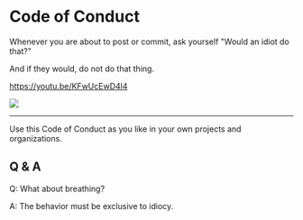 # Code of Conduct

Whenever you are about to post or commit, ask yourself "Would an idiot do that?"

And if they would, do not do that thing.

https://youtu.be/KFwUcEwD4l4

[![](http://www.theofficequotes.com/screenshots/84521e6a7a4ea0cf2057070b8fa200ba.jpg)](https://youtu.be/KFwUcEwD4l4)
___

Use this Code of Conduct as you like in your own projects and organizations.

## Q & A

Q: What about breathing?

A: The behavior must be exclusive to idiocy.
